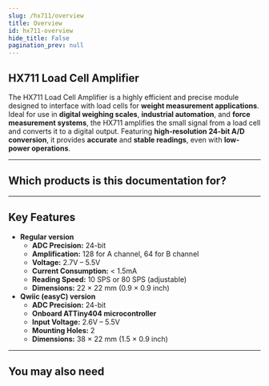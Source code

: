 ```yaml
---
slug: /hx711/overview
title: Overview
id: hx711-overview 
hide_title: False
pagination_prev: null
---
```


## HX711 Load Cell Amplifier

The HX711 Load Cell Amplifier is a highly efficient and precise module designed to interface with load cells for **weight measurement applications**. Ideal for use in **digital weighing scales**, **industrial automation**, and **force measurement systems**, the HX711 amplifies the small signal from a load cell and converts it to a digital output. Featuring **high-resolution 24-bit A/D conversion**, it provides **accurate** and **stable readings**, even with **low-power operations**.

<CenteredImage src="/img/hx711/333005.png" alt="Load-cell amplifier HX711 board" caption="Load-cell amplifier HX711 board" />

---

## Which products is this documentation for?

<QuickLink 
  title="Load-cell amplifier HX711 board" 
  description="333005"
  url="https://soldered.com/product/load-cell-amplifier-hx711-board/"
  image="/img/hx711/333005.png" 
/>

<QuickLink 
  title="Load-cell amplifier HX711 with easyC" 
  description="333006"
  url="https://soldered.com/product/load-cell-amplifier-hx711-with-easyc/"
  image="/img/hx711/333006.png" 
/>

---

## Key Features  

- **Regular version**
   - **ADC Precision:** 24-bit  
   - **Amplification:** 128 for A channel, 64 for B channel  
   - **Voltage:** 2.7V – 5.5V  
   - **Current Consumption:** < 1.5mA  
   - **Reading Speed:** 10 SPS or 80 SPS (adjustable)  
   - **Dimensions:** 22 × 22 mm (0.9 × 0.9 inch)
- **Qwiic (easyC) version**
   - **ADC Precision:** 24-bit  
   - **Onboard ATTiny404 microcontroller**  
   - **Input Voltage:** 2.6V – 5.5V  
   - **Mounting Holes:** 2  
   - **Dimensions:** 38 × 22 mm (1.5 × 0.9 inch) 

---

## You may also need

<QuickLink 
  title="Qwiic cable" 
  description="Qwiic (formerly easyC) compatible cables with connectors on both ends, available in various lengths."
  url="https://soldered.com/product/easyc-cable/"
  image="/img/333311.webp" 
/>